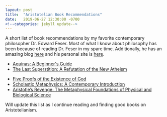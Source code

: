 ```yaml
---
layout: post
title:  "Aristotelian Book Recommendations"
date:   2019-06-27 12:30:00 -0700
<!--categories: jekyll update-->
---
```

A short list of book recommendations by my favorite contemporary philosopher Dr. Edward Feser. Most of what I know about philosophy has been because of reading Dr. Feser in my spare time. Additionally, he has an amazing blog [here](http://edwardfeser.blogspot.com) and his personal site is [here](http://www.edwardfeser.com).

* [Aquinas: A Beginner's Guide](https://www.amazon.com/Aquinas-Beginners-Guide-Edward-Feser/dp/1851686908)
* [The Last Superstition: A Refutation of the New Atheism](https://www.amazon.com/Last-Superstition-Refutation-New-Atheism/dp/1587314525)
<!--* [Philosophy of Mind: A Beginner's Guide](https://www.amazon.com/Philosophy-Beginners-Guide-Edward-2006-10-20/dp/B01FIYWO5G)-->
* [Five Proofs of the Existence of God](https://www.amazon.com/Five-Proofs-Existence-Edward-Feser/dp/1621641333)
* [Scholastic Metaphysics: A Contemporary Introduction](https://www.amazon.com/Scholastic-Metaphysics-Contemporary-Introduction-Scholasticae/dp/3868385444)
* [Aristotle’s Revenge: The Metaphysical Foundations of Physical and Biological Science](https://www.amazon.com/Aristotles-Revenge-Metaphysical-Foundations-Biological/dp/3868382003)

Will update this list as I continue reading and finding good books on Aristotelianism. 

<!--You’ll find this post in your `_posts` directory. Go ahead and edit it and re-build the site to see your changes. You can rebuild the site in many different ways, but the most common way is to run `jekyll serve`, which launches a web server and auto-regenerates your site when a file is updated.-->
<!---->
<!--To add new posts, simply add a file in the `_posts` directory that follows the convention `YYYY-MM-DD-name-of-post.ext` and includes the necessary front matter. Take a look at the source for this post to get an idea about how it works.-->
<!---->
<!--Jekyll also offers powerful support for code snippets:-->
<!---->
<!--{% highlight ruby %}-->
<!--def print_hi(name)-->
<!--  puts "Hi, #{name}"-->
<!--end-->
<!--print_hi('Tom')-->
<!--#=> prints 'Hi, Tom' to STDOUT.-->
<!--{% endhighlight %}-->
<!---->
<!--Check out the [Jekyll docs][jekyll-docs] for more info on how to get the most out of Jekyll. File all bugs/feature requests at [Jekyll’s GitHub repo][jekyll-gh]. If you have questions, you can ask them on [Jekyll Talk][jekyll-talk].-->
<!---->
<!--[jekyll-docs]: https://jekyllrb.com/docs/home-->
<!--[jekyll-gh]:   https://github.com/jekyll/jekyll-->
<!--[jekyll-talk]: https://talk.jekyllrb.com/-->
